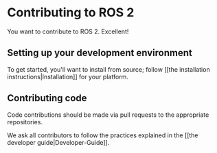 # Contributing to ROS 2

You want to contribute to ROS 2.
Excellent!

## Setting up your development environment

To get started, you'll want to install from source; follow [[the installation instructions|Installation]] for your platform.

## Contributing code

Code contributions should be made via pull requests to the appropriate repositories.

We ask all contributors to follow the practices explained in the [[the developer guide|Developer-Guide]].
